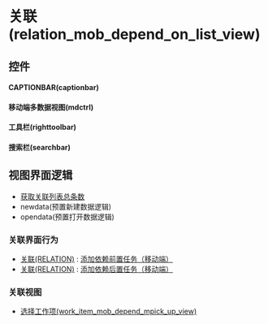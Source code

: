 # 关联(relation_mob_depend_on_list_view)  <!-- {docsify-ignore-all} -->



## 控件
#### CAPTIONBAR(captionbar)
#### 移动端多数据视图(mdctrl)
#### 工具栏(righttoolbar)
#### 搜索栏(searchbar)

## 视图界面逻辑
  * [获取关联列表总条数](module/Base/relation/uilogic/get_list_total)
  * newdata(预置新建数据逻辑)
  * opendata(预置打开数据逻辑)


### 关联界面行为
  * [关联(RELATION)](module/Base/relation) : [添加依赖前置任务（移动端）](module/Base/relation#界面行为)
  * [关联(RELATION)](module/Base/relation) : [添加依赖后置任务（移动端）](module/Base/relation#界面行为)

### 关联视图
  * [选择工作项(work_item_mob_depend_mpick_up_view)](app/view/work_item_mob_depend_mpick_up_view)

<script>
 const { createApp } = Vue
  createApp({
    data() {
      return {

      }
    }
  }).use(ElementPlus).mount('#app')
</script>